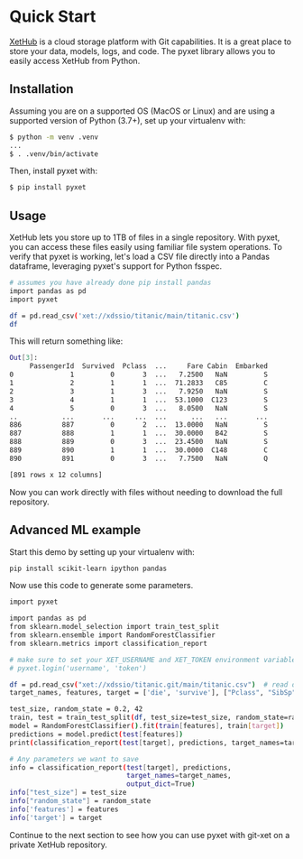 # Quick Start

[XetHub](https://xethub.com/) is a cloud storage platform with Git capabilities. It is a great place to store your data, models,
logs, and code. The pyxet library allows you to easily access XetHub from Python.

## Installation

Assuming you are on a supported OS (MacOS or Linux) and are using a supported version of Python (3.7+), set up your virtualenv with:

```sh
$ python -m venv .venv
...
$ . .venv/bin/activate
```

Then, install pyxet with:

```sh
$ pip install pyxet
```

## Usage

XetHub lets you store up to 1TB of files in a single repository. With pyxet, you can access these files easily using familiar file system operations. 
To verify that pyxet is working, let's load a CSV file directly into a Pandas dataframe, leveraging pyxet's support for Python fsspec.

```sh
# assumes you have already done pip install pandas
import pandas as pd
import pyxet

df = pd.read_csv('xet://xdssio/titanic/main/titanic.csv')
df
```

This will return something like:

```sh
Out[3]:
     PassengerId  Survived  Pclass  ...     Fare Cabin  Embarked
0              1         0       3  ...   7.2500   NaN         S
1              2         1       1  ...  71.2833   C85         C
2              3         1       3  ...   7.9250   NaN         S
3              4         1       1  ...  53.1000  C123         S
4              5         0       3  ...   8.0500   NaN         S
..           ...       ...     ...  ...      ...   ...       ...
886          887         0       2  ...  13.0000   NaN         S
887          888         1       1  ...  30.0000   B42         S
888          889         0       3  ...  23.4500   NaN         S
889          890         1       1  ...  30.0000  C148         C
890          891         0       3  ...   7.7500   NaN         Q

[891 rows x 12 columns]
```

Now you can work directly with files without needing to download the full repository.

## Advanced ML example

Start this demo by setting up your virtualenv with:

```sh
pip install scikit-learn ipython pandas
```

Now use this code to generate some parameters.

```sh
import pyxet

import pandas as pd
from sklearn.model_selection import train_test_split
from sklearn.ensemble import RandomForestClassifier
from sklearn.metrics import classification_report

# make sure to set your XET_USERNAME and XET_TOKEN environment variables, or run:
# pyxet.login('username', 'token')

df = pd.read_csv("xet://xdssio/titanic.git/main/titanic.csv")  # read data from XetHub
target_names, features, target = ['die', 'survive'], ["Pclass", "SibSp", "Parch"], "Survived"

test_size, random_state = 0.2, 42
train, test = train_test_split(df, test_size=test_size, random_state=random_state)
model = RandomForestClassifier().fit(train[features], train[target])
predictions = model.predict(test[features])
print(classification_report(test[target], predictions, target_names=target_names))

# Any parameters we want to save
info = classification_report(test[target], predictions,
                             target_names=target_names,
                             output_dict=True)
info["test_size"] = test_size
info["random_state"] = random_state
info['features'] = features
info['target'] = target
```

Continue to the next section to see how you can use pyxet with git-xet on a private XetHub repository.

